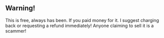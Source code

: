## Warning!
This is free, always has been. If you paid money for it. I suggest charging back or requesting a refund immediately! Anyone claiming to sell it is a scammer!
